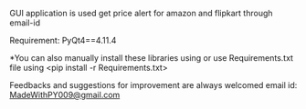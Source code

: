 
GUI application is used get price alert for amazon and flipkart through email-id

Requirement: PyQt4==4.11.4

*You can also manually install these libraries using <pip install PyQt4>
or use Requirements.txt file using <pip install -r Requirements.txt>

Feedbacks and suggestions for improvement are always welcomed
email id: MadeWithPY009@gmail.com 
